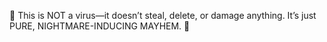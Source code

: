 🚨 This is NOT a virus—it doesn’t steal, delete, or damage anything. It’s just PURE, NIGHTMARE-INDUCING MAYHEM. 🚨
